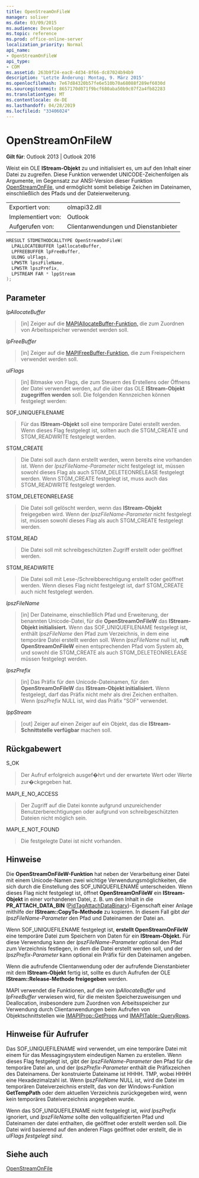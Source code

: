 ```yaml
---
title: OpenStreamOnFileW
manager: soliver
ms.date: 03/09/2015
ms.audience: Developer
ms.topic: reference
ms.prod: office-online-server
localization_priority: Normal
api_name:
- OpenStreamOnFileW
api_type:
- COM
ms.assetid: 263b9f24-eac8-4d34-8f66-dc87024b94b9
description: 'Letzte Änderung: Montag, 9. März 2015'
ms.openlocfilehash: 7e67d84320b57fe6e510b70a68088f289ef6030d
ms.sourcegitcommit: 8657170d071f9bcf680aba50b9c07f2a4fb82283
ms.translationtype: MT
ms.contentlocale: de-DE
ms.lasthandoff: 04/28/2019
ms.locfileid: "33406024"
---
```

# <a name="openstreamonfilew"></a>OpenStreamOnFileW

  
  
**Gilt für**: Outlook 2013 | Outlook 2016 
  
Weist ein OLE **IStream-Objekt** zu und initialisiert es, um auf den Inhalt einer Datei zu zugreifen. Diese Funktion verwendet UNICODE-Zeichenfolgen als Argumente, im Gegensatz zur ANSI-Version dieser Funktion [OpenStreamOnFile](openstreamonfile.md), und ermöglicht somit beliebige Zeichen im Dateinamen, einschließlich des Pfads und der Dateierweiterung.
  
|||
|:-----|:-----|
|Exportiert von:  <br/> |olmapi32.dll  <br/> |
|Implementiert von:  <br/> |Outlook  <br/> |
|Aufgerufen von:  <br/> |Clientanwendungen und Dienstanbieter  <br/> |
   
```cpp
HRESULT STDMETHODCALLTYPE OpenStreamOnFileW(
  LPALLOCATEBUFFER lpAllocateBuffer,
  LPFREEBUFFER lpFreeBuffer,
  ULONG ulFlags,
  LPWSTR lpszFileName,
  LPWSTR lpszPrefix,
  LPSTREAM FAR * lppStream
);
```

## <a name="parameters"></a>Parameter

 _lpAllocateBuffer_
  
> [in] Zeiger auf die [MAPIAllocateBuffer-Funktion,](mapiallocatebuffer.md) die zum Zuordnen von Arbeitsspeicher verwendet werden soll. 
    
 _lpFreeBuffer_
  
> [in] Zeiger auf die [MAPIFreeBuffer-Funktion,](mapifreebuffer.md) die zum Freispeichern verwendet werden soll. 
    
 _ulFlags_
  
> [in] Bitmaske von Flags, die zum Steuern des Erstellens oder Öffnens der Datei verwendet werden, auf die über das OLE **IStream-Objekt zugegriffen werden** soll. Die folgenden Kennzeichen können festgelegt werden: 
    
SOF_UNIQUEFILENAME
  
> Für das **IStream-Objekt** soll eine temporäre Datei erstellt werden. Wenn dieses Flag festgelegt ist, sollten auch die STGM_CREATE und STGM_READWRITE festgelegt werden. 
    
STGM_CREATE
  
> Die Datei soll auch dann erstellt werden, wenn bereits eine vorhanden ist. Wenn der  _lpszFileName-Parameter_ nicht festgelegt ist, müssen sowohl dieses Flag als auch STGM_DELETEONRELEASE festgelegt werden. Wenn STGM_CREATE festgelegt ist, muss auch das STGM_READWRITE festgelegt werden. 
    
STGM_DELETEONRELEASE
  
> Die Datei soll gelöscht werden, wenn das **IStream-Objekt** freigegeben wird. Wenn der  _lpszFileName-Parameter_ nicht festgelegt ist, müssen sowohl dieses Flag als auch STGM_CREATE festgelegt werden. 
    
STGM_READ
  
> Die Datei soll mit schreibgeschützten Zugriff erstellt oder geöffnet werden.
    
STGM_READWRITE
  
> Die Datei soll mit Lese-/Schreibberechtigung erstellt oder geöffnet werden. Wenn dieses Flag nicht festgelegt ist, darf STGM_CREATE auch nicht festgelegt werden.
    
 _lpszFileName_
  
> [in] Der Dateiname, einschließlich Pfad und Erweiterung, der benannten Unicode-Datei, für die **OpenStreamOnFileW** das **IStream-Objekt initialisiert.** Wenn das SOF_UNIQUEFILENAME festgelegt ist, enthält  _lpszFileName_ den Pfad zum Verzeichnis, in dem eine temporäre Datei erstellt werden soll. Wenn  _lpszFileName_ null ist, **ruft OpenStreamOnFileW** einen entsprechenden Pfad vom System ab, und sowohl die STGM_CREATE als auch STGM_DELETEONRELEASE müssen festgelegt werden. 
    
 _lpszPrefix_
  
> [in] Das Präfix für den Unicode-Dateinamen, für den **OpenStreamOnFileW** das **IStream-Objekt initialisiert.** Wenn festgelegt, darf das Präfix nicht mehr als drei Zeichen enthalten. Wenn  _lpszPrefix_ NULL ist, wird das Präfix "SOF" verwendet. 
    
 _lppStream_
  
> [out] Zeiger auf einen Zeiger auf ein Objekt, das die **IStream-Schnittstelle verfügbar** machen soll. 
    
## <a name="return-value"></a>Rückgabewert

S_OK
  
> Der Aufruf erfolgreich ausgef�hrt und der erwartete Wert oder Werte zur�ckgegeben hat.
    
MAPI_E_NO_ACCESS
  
> Der Zugriff auf die Datei konnte aufgrund unzureichender Benutzerberechtigungen oder aufgrund von schreibgeschützten Dateien nicht möglich sein.
    
MAPI_E_NOT_FOUND
  
> Die festgelegte Datei ist nicht vorhanden.
    
## <a name="remarks"></a>Hinweise

Die **OpenStreamOnFileW-Funktion** hat neben der Verarbeitung einer Datei mit einem Unicode-Namen zwei wichtige Verwendungsmöglichkeiten, die sich durch die Einstellung des SOF_UNIQUEFILENAME unterscheiden. Wenn dieses Flag nicht festgelegt ist, öffnet **OpenStreamOnFileW** ein **IStream-Objekt** in einer vorhandenen Datei, z. B. um den Inhalt in die **PR_ATTACH_DATA_BIN** ([PidTagAttachDataBinary](pidtagattachdatabinary-canonical-property.md))-Eigenschaft einer Anlage mithilfe der **IStream::CopyTo-Methode** zu kopieren. In diesem Fall gibt  _der lpszFileName-Parameter_ den Pfad und Dateinamen der Datei an. 
  
Wenn SOF_UNIQUEFILENAME festgelegt ist, **erstellt OpenStreamOnFileW** eine temporäre Datei zum Speichern von Daten für ein **IStream-Objekt.** Für diese Verwendung kann der  _lpszFileName-Parameter_ optional den Pfad zum Verzeichnis festlegen, in dem die Datei erstellt werden soll, und der  _lpszPrefix-Parameter_ kann optional ein Präfix für den Dateinamen angeben. 
  
Wenn die aufrufende Clientanwendung oder der aufrufende Dienstanbieter mit dem **IStream-Objekt** fertig ist, sollte es durch Aufrufen der OLE **IStream::Release-Methode freigegeben** werden. 
  
MAPI verwendet die Funktionen, auf die  _von lpAllocateBuffer_ und  _lpFreeBuffer_ verwiesen wird, für die meisten Speicherzuweisungen und Deallocation, insbesondere zum Zuordnen von Arbeitsspeicher zur Verwendung durch Clientanwendungen beim Aufrufen von Objektschnittstellen wie [IMAPIProp::GetProps](imapiprop-getprops.md) und [IMAPITable::QueryRows](imapitable-queryrows.md). 
  
## <a name="notes-to-callers"></a>Hinweise für Aufrufer

Das SOF_UNIQUEFILENAME wird verwendet, um eine temporäre Datei mit einem für das Messagingsystem eindeutigen Namen zu erstellen. Wenn dieses Flag festgelegt ist, gibt der  _lpszFileName-Parameter_ den Pfad für die temporäre Datei an, und der  _lpszPrefix-Parameter_ enthält die Präfixzeichen des Dateinamens. Der konstruierte Dateiname ist <prefix> HHHH. TMP, wobei HHHH eine Hexadezimalzahl ist. Wenn  _lpszFileName_ NULL ist, wird die Datei im temporären Dateiverzeichnis erstellt, das von der Windows-Funktion **GetTempPath** oder dem aktuellen Verzeichnis zurückgegeben wird, wenn kein temporäres Dateiverzeichnis angegeben wurde.
  
Wenn das SOF_UNIQUEFILENAME nicht festgelegt ist,  _wird lpszPrefix_ ignoriert, und  _lpszFileName_ sollte den vollqualifizierten Pfad und Dateinamen der datei enthalten, die geöffnet oder erstellt werden soll. Die Datei wird basierend auf den anderen Flags geöffnet oder erstellt, die in _ulFlags festgelegt sind._
  
## <a name="see-also"></a>Siehe auch



[OpenStreamOnFile](openstreamonfile.md)


